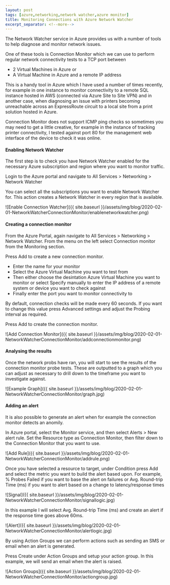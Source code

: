 ```yaml
---
layout: post
tags: [azure,networking,network watcher,azure monitor]
title: Monitoring Connections with Azure Network Watcher
excerpt_separator: <!--more-->
---
```


The Network Watcher service in Azure provides us with a number of tools to help diagnose and monitor network issues.

One of these tools is Connection Monitor which we can use to perform regular network connectivity tests to a TCP port between
- 2 Virtual Machines in Azure
or
- A Virtual Machine in Azure and a remote IP address

This is a handy tool in Azure which I have used a number of times recently, for example in one instance to monitor connectivity to a remote SQL instance hosted in AWS (connected via Azure Site to Site VPN) and in another case, when diagnosing an issue with printers becoming unreachable across an ExpressRoute circuit to a local site from a print solution hosted in Azure. 

Connection Monitor does not support ICMP ping checks so sometimes you may need to get a little creative, for example in the instance of tracking printer connectivity, I tested against port 80 for the management web interface of the device to check it was online.

<!--more-->

#### Enabling Network Watcher ####
The first step is to check you have Network Watcher enabled for the necessary Azure subscription and region where you want to monitor traffic.

Login to the Azure portal and navigate to All Services > Networking > Network Watcher

You can select all the subscriptions you want to enable Network Watcher for. This action creates a Network Watcher in every region that is available.

![Enable Connection Watcher]({{ site.baseurl }}/assets/img/blog/2020-02-01-NetworkWatcherConnectionMonitor/enablenetworkwatcher.png)

#### Creating a connection monitor ####
From the Azure Portal, again navigate to All Services > Networking > Network Watcher. From the menu on the left select Connection monitor from the Monitoring section.

Press Add to create a new connection monitor.
- Enter the name for your monitor
- Select the Azure Virtual Machine you want to test from 
- Then either choose the desintation Azure Virtual Machine you want to monitor or select Specify manually to enter the IP address of a remote system or device you want to check against
- Finally enter the port you want to monitor connectivity to

By default, connection checks will be made every 60 seconds. If you want to change this value press Advanced settings and adjust the Probing interval as required.

Press Add to create the connection monitor.

![Add Connection Monitor]({{ site.baseurl }}/assets/img/blog/2020-02-01-NetworkWatcherConnectionMonitor/addconnectionmonitor.png)

#### Analysing the results ####
Once the network probs have ran, you will start to see the results of the connection monitor probe tests. These are outputted to a graph which you can adjust as necessary to drill down to the timeframe you want to investigate against.

![Example Graph]({{ site.baseurl }}/assets/img/blog/2020-02-01-NetworkWatcherConnectionMonitor/graph.jpg)

#### Adding an alert ####
It is also possible to generate an alert when for example the connection monitor detects an anomily. 

In Azure portal, select the Monitor service, and then select Alerts > New alert rule. Set the Resource type as Connection Monitor, then filter down to the Connection Monitor that you want to use.

![Add Rule]({{ site.baseurl }}/assets/img/blog/2020-02-01-NetworkWatcherConnectionMonitor/addrule.png)

Once you have selected a resource to target, under Condition press Add and select the metric you want to build the alert based upon. For example, % Probes Failed if you want to base the alert on failures or Avg. Round-trip Time (ms) if you want to alert based on a change to latency/response times

![Signal]({{ site.baseurl }}/assets/img/blog/2020-02-01-NetworkWatcherConnectionMonitor/signallogic.jpg)

In this example I will select Avg. Round-trip Time (ms) and create an alert if the response time goes above 60ms.

![Alert]({{ site.baseurl }}/assets/img/blog/2020-02-01-NetworkWatcherConnectionMonitor/alertlogic.jpg)

By using Action Groups we can perform actions such as sending an SMS or email when an alert is generated.

Press Create under Action Groups and setup your action group. In this example, we will send an email when the alert is raised.

![Action Groups]({{ site.baseurl }}/assets/img/blog/2020-02-01-NetworkWatcherConnectionMonitor/actiongroup.jpg)








